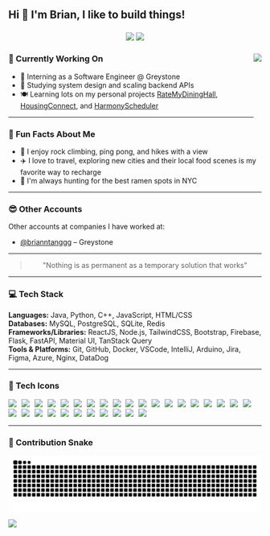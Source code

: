 <h2 align="left">Hi 👋 I'm Brian, I like to build things!</h2>

###

<div align="center">
  <img src="https://streak-stats.demolab.com/?user=brianntangg&theme=tokyonight&hide_border=false" height="150" />
  <img src="https://github-readme-stats.vercel.app/api/top-langs?username=brianntangg&locale=en&hide_title=false&layout=compact&card_width=320&langs_count=5&theme=tokyonight&hide_border=false" height="150" />
</div>

###

<img align="right" height="150" src="https://gifdb.com/images/thumbnail/capoo-cat-typing-on-desk-gh8k0cjf5hq4vy2p.gif" />

### 🔭 Currently Working On
- 🚀 Interning as a Software Engineer @ Greystone  
- 🧠 Studying system design and scaling backend APIs  
- 🍽️ Learning lots on my personal projects [RateMyDiningHall](https://github.com/brianntangg/housing-connect),  
  [HousingConnect](https://github.com/brianntangg/housing-connect), and [HarmonyScheduler](https://github.com/brianntangg/harmony-scheduler)

---

### 🎯 Fun Facts About Me
- 🧗 I enjoy rock climbing, ping pong, and hikes with a view  
- ✈️ I love to travel, exploring new cities and their local food scenes is my favorite way to recharge  
- 🍜 I'm always hunting for the best ramen spots in NYC

---

### 😎 Other Accounts
Other accounts at companies I have worked at:
- [@brianntanggg](https://github.com/brianntanggg) – Greystone

---

<blockquote align="center">
  "Nothing is as permanent as a temporary solution that works"
</blockquote>

---

### 💻 Tech Stack

**Languages:** Java, Python, C++, JavaScript, HTML/CSS  
**Databases:** MySQL, PostgreSQL, SQLite, Redis  
**Frameworks/Libraries:** ReactJS, Node.js, TailwindCSS, Bootstrap, Firebase, Flask, FastAPI, Material UI, TanStack Query  
**Tools & Platforms:** Git, GitHub, Docker, VSCode, IntelliJ, Arduino, Jira, Figma, Azure, Nginx, DataDog

---

### 🧩 Tech Icons

<div>
  <img src="https://cdn.jsdelivr.net/gh/devicons/devicon/icons/java/java-original.svg" style="height:20px; margin-right:6px;" />
  <img src="https://cdn.jsdelivr.net/gh/devicons/devicon/icons/python/python-original.svg" style="height:20px; margin-right:6px;" />
  <img src="https://cdn.jsdelivr.net/gh/devicons/devicon/icons/cplusplus/cplusplus-original.svg" style="height:20px; margin-right:6px;" />
  <img src="https://cdn.jsdelivr.net/gh/devicons/devicon/icons/javascript/javascript-original.svg" style="height:20px; margin-right:6px;" />
  <img src="https://cdn.jsdelivr.net/gh/devicons/devicon/icons/html5/html5-original.svg" style="height:20px; margin-right:6px;" />
  <img src="https://cdn.jsdelivr.net/gh/devicons/devicon/icons/css3/css3-original.svg" style="height:20px; margin-right:6px;" />
  <img src="https://cdn.jsdelivr.net/gh/devicons/devicon/icons/mysql/mysql-original.svg" style="height:20px; margin-right:6px;" />
  <img src="https://cdn.jsdelivr.net/gh/devicons/devicon/icons/postgresql/postgresql-original.svg" style="height:20px; margin-right:6px;" />
  <img src="https://cdn.jsdelivr.net/gh/devicons/devicon/icons/sqlite/sqlite-original.svg" style="height:20px; margin-right:6px;" />
  <img src="https://cdn.jsdelivr.net/gh/devicons/devicon/icons/redis/redis-original.svg" style="height:20px; margin-right:6px;" />
  <img src="https://cdn.jsdelivr.net/gh/devicons/devicon/icons/react/react-original.svg" style="height:20px; margin-right:6px;" />
  <img src="https://cdn.jsdelivr.net/gh/devicons/devicon/icons/nodejs/nodejs-original.svg" style="height:20px; margin-right:6px;" />
  <img src="https://icon.icepanel.io/Technology/svg/Tailwind-CSS.svg" style="height:20px; margin-right:6px;" />
  <img src="https://cdn.jsdelivr.net/gh/devicons/devicon/icons/bootstrap/bootstrap-original.svg" style="height:20px; margin-right:6px;" />
  <img src="https://cdn.jsdelivr.net/gh/devicons/devicon/icons/firebase/firebase-plain.svg" style="height:20px; margin-right:6px;" />
  <img src="https://cdn.jsdelivr.net/gh/devicons/devicon/icons/flask/flask-original.svg" style="height:20px; margin-right:6px;" />
  <img src="https://cdn.jsdelivr.net/gh/devicons/devicon/icons/fastapi/fastapi-original.svg" style="height:20px; margin-right:6px;" />
  <img src="https://mui.com/static/logo.png" style="height:20px; margin-right:6px;" />
  <img src="https://cdn.brandfetch.io/idWcj3JjN7/w/400/h/400/theme/dark/icon.jpeg?c=1dxbfHSJFAPEGdCLU4o5B" style="height:20px; margin-right:6px;" />
  <img src="https://cdn.jsdelivr.net/gh/devicons/devicon/icons/git/git-original.svg" style="height:20px; margin-right:6px;" />
  <img src="https://cdn.jsdelivr.net/gh/devicons/devicon/icons/github/github-original.svg" style="height:20px; margin-right:6px;" />
  <img src="https://cdn.jsdelivr.net/gh/devicons/devicon/icons/docker/docker-original.svg" style="height:20px; margin-right:6px;" />
  <img src="https://cdn.jsdelivr.net/gh/devicons/devicon/icons/vscode/vscode-original.svg" style="height:20px; margin-right:6px;" />
  <img src="https://cdn.jsdelivr.net/gh/devicons/devicon/icons/intellij/intellij-original.svg" style="height:20px; margin-right:6px;" />
  <img src="https://cdn.jsdelivr.net/gh/devicons/devicon/icons/arduino/arduino-original.svg" style="height:20px; margin-right:6px;" />
  <img src="https://cdn.jsdelivr.net/gh/devicons/devicon/icons/jira/jira-original.svg" style="height:20px; margin-right:6px;" />
  <img src="https://cdn.jsdelivr.net/gh/devicons/devicon/icons/figma/figma-original.svg" style="height:20px; margin-right:6px;" />
  <img src="https://cdn.jsdelivr.net/gh/devicons/devicon/icons/azure/azure-original.svg" style="height:20px; margin-right:6px;" />
  <img src="https://cdn.jsdelivr.net/gh/devicons/devicon/icons/nginx/nginx-original.svg" style="height:20px; margin-right:6px;" />
  <img src="https://raw.githubusercontent.com/gilbarbara/logos/main/logos/datadog.svg" style="height:20px; margin-right:6px;" />
</div>

---

### 🐍 Contribution Snake

![snake gif](https://github.com/brianntangg/brianntangg/blob/output/github-contribution-grid-snake.svg)

<div align="left">
  <a href="https://www.linkedin.com/in/brian-tang05" target="_blank">
    <img src="https://img.shields.io/badge/LinkedIn-%230077B5.svg?style=for-the-badge&logo=linkedin&logoColor=white" height="45" />
  </a>
</div>
